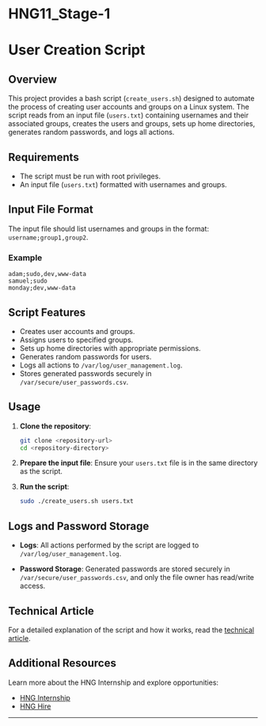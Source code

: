 # HNG11_Stage-1
# User Creation Script

## Overview

This project provides a bash script (`create_users.sh`) designed to automate the process of creating user accounts and groups on a Linux system. The script reads from an input file (`users.txt`) containing usernames and their associated groups, creates the users and groups, sets up home directories, generates random passwords, and logs all actions.

## Requirements

- The script must be run with root privileges.
- An input file (`users.txt`) formatted with usernames and groups.

## Input File Format

The input file should list usernames and groups in the format: `username;group1,group2`.

### Example

```
adam;sudo,dev,www-data
samuel;sudo
monday;dev,www-data
```

## Script Features

- Creates user accounts and groups.
- Assigns users to specified groups.
- Sets up home directories with appropriate permissions.
- Generates random passwords for users.
- Logs all actions to `/var/log/user_management.log`.
- Stores generated passwords securely in `/var/secure/user_passwords.csv`.

## Usage

1. **Clone the repository**:
   ```bash
   git clone <repository-url>
   cd <repository-directory>
   ```

2. **Prepare the input file**:
   Ensure your `users.txt` file is in the same directory as the script.

3. **Run the script**:
   ```bash
   sudo ./create_users.sh users.txt
   ```

## Logs and Password Storage

- **Logs**:
  All actions performed by the script are logged to `/var/log/user_management.log`.
  
- **Password Storage**:
  Generated passwords are stored securely in `/var/secure/user_passwords.csv`, and only the file owner has read/write access.

## Technical Article

For a detailed explanation of the script and how it works, read the [technical article](https://aicodeen.hashnode.dev/step-by-step-guide-to-automating-user-creation-with-bash).

## Additional Resources

Learn more about the HNG Internship and explore opportunities:
- [HNG Internship](https://hng.tech/internship)
- [HNG Hire](https://hng.tech/hire)

---
